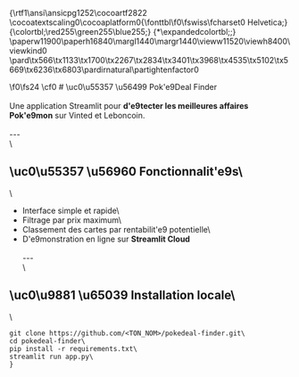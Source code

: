 {\rtf1\ansi\ansicpg1252\cocoartf2822
\cocoatextscaling0\cocoaplatform0{\fonttbl\f0\fswiss\fcharset0 Helvetica;}
{\colortbl;\red255\green255\blue255;}
{\*\expandedcolortbl;;}
\paperw11900\paperh16840\margl1440\margr1440\vieww11520\viewh8400\viewkind0
\pard\tx566\tx1133\tx1700\tx2267\tx2834\tx3401\tx3968\tx4535\tx5102\tx5669\tx6236\tx6803\pardirnatural\partightenfactor0

\f0\fs24 \cf0 # \uc0\u55357 \u56499  Pok\'e9Deal Finder\
\
Une application Streamlit pour **d\'e9tecter les meilleures affaires Pok\'e9mon** sur Vinted et Leboncoin.\
\
---\
\
## \uc0\u55357 \u56960  Fonctionnalit\'e9s\
\
- Interface simple et rapide\
- Filtrage par prix maximum\
- Classement des cartes par rentabilit\'e9 potentielle\
- D\'e9monstration en ligne sur **Streamlit Cloud**\
\
---\
\
## \uc0\u9881 \u65039  Installation locale\
\
```bash\
git clone https://github.com/<TON_NOM>/pokedeal-finder.git\
cd pokedeal-finder\
pip install -r requirements.txt\
streamlit run app.py\
}